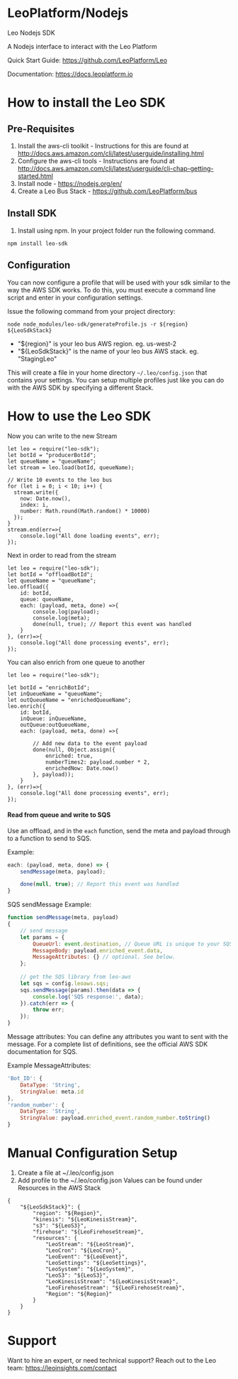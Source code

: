 LeoPlatform/Nodejs
===================

Leo Nodejs SDK

A Nodejs interface to interact with the Leo Platform

Quick Start Guide: https://github.com/LeoPlatform/Leo

Documentation: https://docs.leoplatform.io

How to install the Leo SDK
===================================

Pre-Requisites
--------------
1. Install the aws-cli toolkit - Instructions for this are found at http://docs.aws.amazon.com/cli/latest/userguide/installing.html
2. Configure the aws-cli tools - Instructions are found at http://docs.aws.amazon.com/cli/latest/userguide/cli-chap-getting-started.html
3. Install node - https://nodejs.org/en/
4. Create a Leo Bus Stack - https://github.com/LeoPlatform/bus

Install SDK
-----------
1. Install using npm.  In your project folder run the following command.

```
npm install leo-sdk
```

Configuration
-------------

You can now configure a profile that will be used with your sdk similar to the way the AWS SDK works.  To do this, you must execute a command line script and enter in your configuration settings.

Issue the following command from your project directory:

```
node node_modules/leo-sdk/generateProfile.js -r ${region} ${LeoSdkStack}
```

* "${region}" is your leo bus AWS region. eg. us-west-2
* "${LeoSdkStack}" is the name of your leo bus AWS stack. eg. "StagingLeo"

This will create a file in your home directory `~/.leo/config.json` that contains your settings.  You can setup multiple profiles just like you can do with the AWS SDK by specifying a different Stack.  


How to use the Leo SDK
===================================

Now you can write to the new Stream

```
let leo = require("leo-sdk");
let botId = "producerBotId";
let queueName = "queueName";
let stream = leo.load(botId, queueName);

// Write 10 events to the leo bus
for (let i = 0; i < 10; i++) {
  stream.write({
    now: Date.now(),
    index: i,
    number: Math.round(Math.random() * 10000)
  });
}
stream.end(err=>{
    console.log("All done loading events", err);
});
```

Next in order to read from the stream

```
let leo = require("leo-sdk");
let botId = "offloadBotId";
let queueName = "queueName";
leo.offload({
    id: botId,
    queue: queueName,
    each: (payload, meta, done) =>{
        console.log(payload);
        console.log(meta);
        done(null, true); // Report this event was handled
    }
}, (err)=>{
    console.log("All done processing events", err);
});
```


You can also enrich from one queue to another 

```
let leo = require("leo-sdk");

let botId = "enrichBotId";
let inQueueName = "queueName";
let outQueueName = "enrichedQueueName";
leo.enrich({
    id: botId,
    inQueue: inQueueName,
    outQueue:outQueueName,
    each: (payload, meta, done) =>{

        // Add new data to the event payload
        done(null, Object.assign({
            enriched: true,
            numberTimes2: payload.number * 2,
            enrichedNow: Date.now()
        }, payload));
    }
}, (err)=>{
    console.log("All done processing events", err);
});
```

#### Read from queue and write to SQS
Use an offload, and in the `each` function, send the meta and payload through to a function to send to SQS.

Example:
```javascript
each: (payload, meta, done) => {
    sendMessage(meta, payload);

    done(null, true); // Report this event was handled
}
```

SQS sendMessage Example:
```javascript
function sendMessage(meta, payload)
{
    // send message
    let params = {
        QueueUrl: event.destination, // Queue URL is unique to your SQS queue.
        MessageBody: payload.enriched_event.data,
        MessageAttributes: {} // optional. See below.
    };
    
    // get the SQS library from leo-aws
    let sqs = config.leoaws.sqs;
    sqs.sendMessage(params).then(data => {
        console.log('SQS response:', data);
    }).catch(err => {
        throw err;
    });
}
```

Message attributes:
You can define any attributes you want to sent with the message. For a complete list of definitions,
see the official AWS SDK documentation for SQS.

Example MessageAttributes:
```javascript
'Bot_ID': {
    DataType: 'String',
    StringValue: meta.id
},
'random_number': {
    DataType: 'String',
    StringValue: payload.enriched_event.random_number.toString()
}
```

Manual Configuration Setup
===================================

1. Create a file at ~/.leo/config.json
2. Add profile to the ~/.leo/config.json
    Values can be found under Resources in the AWS Stack

```
{
    "${LeoSdkStack}": {
        "region": "${Region}",
        "kinesis": "${LeoKinesisStream}",
        "s3": "${LeoS3}",
        "firehose": "${LeoFirehoseStream}",
        "resources": {
            "LeoStream": "${LeoStream}",
            "LeoCron": "${LeoCron}",
            "LeoEvent": "${LeoEvent}",
            "LeoSettings": "${LeoSettings}",
            "LeoSystem": "${LeoSystem}",
            "LeoS3": "${LeoS3}",
            "LeoKinesisStream": "${LeoKinesisStream}",
            "LeoFirehoseStream": "${LeoFirehoseStream}",
            "Region": "${Region}"
        }
    }
}
```

# Support
Want to hire an expert, or need technical support? Reach out to the Leo team: https://leoinsights.com/contact
